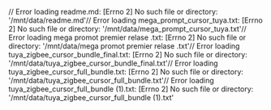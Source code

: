 // Error loading readme.md: [Errno 2] No such file or directory: '/mnt/data/readme.md'// Error loading mega_prompt_cursor_tuya.txt: [Errno 2] No such file or directory: '/mnt/data/mega_prompt_cursor_tuya.txt'// Error loading mega promot premier relase .txt: [Errno 2] No such file or directory: '/mnt/data/mega promot premier relase .txt'// Error loading tuya_zigbee_cursor_bundle_final.txt: [Errno 2] No such file or directory: '/mnt/data/tuya_zigbee_cursor_bundle_final.txt'// Error loading tuya_zigbee_cursor_full_bundle.txt: [Errno 2] No such file or directory: '/mnt/data/tuya_zigbee_cursor_full_bundle.txt'// Error loading tuya_zigbee_cursor_full_bundle (1).txt: [Errno 2] No such file or directory: '/mnt/data/tuya_zigbee_cursor_full_bundle (1).txt'